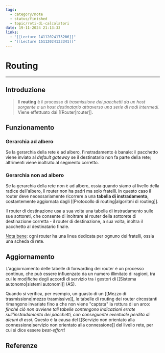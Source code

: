 ```yaml
---
tags:
  - category/note
  - status/finished
  - topic/reti-di-calcolatori
date: 19-11-2024 21:13:33
links:
  - "[[Lecture 14112024173206]]"
  - "[[Lecture 15112024133341]]"
---
```

# Routing
---
## Introduzione
> Il **routing** è il processo di _trasmissione dei pacchetti da un host sorgente a un host destinatario attraverso una serie di nodi intermedi_. Viene effettuato dai [[Router|router]].

## Funzionamento
### Gerarchia ad albero
Se la gerarchia della rete è ad albero, l'instradamento è banale: il pacchetto viene inviato al _default gateway_ se il destinatario non fa parte della rete; altrimenti viene inoltrato al segmento corretto.

### Gerarchia non ad albero
Se la gerarchia della rete non è ad albero, ossia quando siamo al livello della radice dell'albero, il router non ha padri ma solo fratelli. In questo caso il router deve necessariamente ricorrere a una **tabella di instradamento**, costantemente aggiornata dagli [[Protocollo di routing|algoritmi di routing]].

Il router di destinazione usa a sua volta una tabella di instradamento sulle sue sottoreti, che consente di inoltrare al router della sottorete di destinazione corretta - il router di destinazione, a sua volta, inoltra il pacchetto al destinatario finale.

<u>Nota bene</u>: ogni router ha una linea dedicata per ognuno dei fratelli, ossia una scheda di rete.

## Aggiornamento
L'aggiornamento delle tabelle di forwarding dei router è un processo continuo, che può essere influenzato da un numero illimitato di ragioni, tra cui le modifiche degli accordi di servizio tra i gestori di [[Sistema autonomo|sistemi autonomi]] (AS).

Quando si verifica, per esempio, un guasto di un [[Mezzo di trasmissione|mezzo trasmissivo]], le tabelle di routing dei router circostanti rimangono invariate fino a che non viene "captata" la rottura di un arco: _finché ciò non avviene tali tabelle contengono indicazioni errate sull'instradamento dei pacchetti, con conseguente eventuale perdita di alcuni di essi_. Questo è la causa del [[Servizio non orientato alla connessione|servizio non orientato alla connessione]] del livello rete, per cui si dice essere _best-effort_!

## Referenze